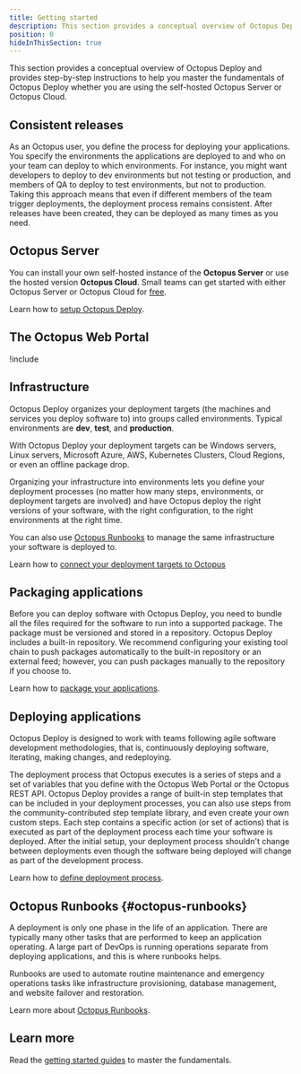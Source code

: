 ```yaml
---
title: Getting started
description: This section provides a conceptual overview of Octopus Deploy and provides step-by-step instructions to help you master the fundamentals of Octopus Deploy whether you are using the self-hosted Octopus Server or Octopus Cloud.
position: 0
hideInThisSection: true
---
```


This section provides a conceptual overview of Octopus Deploy and provides step-by-step instructions to help you master the fundamentals of Octopus Deploy whether you are using the self-hosted Octopus Server or Octopus Cloud.

## Consistent releases

As an Octopus user, you define the process for deploying your applications. You specify the environments the applications are deployed to and who on your team can deploy to which environments. For instance, you might want developers to deploy to dev environments but not testing or production, and members of QA to deploy to test environments, but not to production. Taking this approach means that even if different members of the team trigger deployments, the deployment process remains consistent. After releases have been created, they can be deployed as many times as you need.

## Octopus Server

You can install your own self-hosted instance of the **Octopus Server** or use the hosted version **Octopus Cloud**. Small teams can get started with either Octopus Server or Octopus Cloud for [free](https://octopus.com/free).

Learn how to [setup Octopus Deploy](/docs/getting-started/set-up-octopus-deploy.md).

## The Octopus Web Portal

!include <octopus-web-portal>

## Infrastructure

Octopus Deploy organizes your deployment targets (the machines and services you deploy software to) into groups called environments. Typical environments are **dev**, **test**, and **production**.

With Octopus Deploy your deployment targets can be Windows servers, Linux servers, Microsoft Azure, AWS, Kubernetes Clusters, Cloud Regions, or even an offline package drop.

Organizing your infrastructure into environments lets you define your deployment processes (no matter how many steps, environments, or deployment targets are involved) and have Octopus deploy the right versions of your software, with the right configuration, to the right environments at the right time.

You can also use [Octopus Runbooks](#octopus-runbooks) to manage the same infrastructure your software is deployed to.

Learn how to [connect your deployment targets to Octopus](/docs/getting-started/connect-your-deployment-targets-to-octopus.md)

## Packaging applications

Before you can deploy software with Octopus Deploy, you need to bundle all the files required for the software to run into a supported package. The package must be versioned and stored in a repository. Octopus Deploy includes a built-in repository. We recommend configuring your existing tool chain to push packages automatically to the built-in repository or an external feed; however, you can push packages manually to the repository if you choose to.

Learn how to [package your applications](/docs/getting-started/package-your-applications.md).

## Deploying applications

Octopus Deploy is designed to work with teams following agile software development methodologies, that is, continuously deploying software, iterating, making changes, and redeploying.

The deployment process that Octopus executes is a series of steps and a set of variables that you define with the Octopus Web Portal or the Octopus REST API. Octopus Deploy provides a range of built-in step templates that can be included in your deployment processes, you can also use steps from the community-contributed step template library, and even create your own custom steps. Each step contains a specific action (or set of actions) that is executed as part of the deployment process each time your software is deployed. After the initial setup, your deployment process shouldn't change between deployments even though the software being deployed will change as part of the development process.

Learn how to [define deployment process](/docs/getting-started/define-your-deployment-process.md).

## Octopus Runbooks {#octopus-runbooks}

A deployment is only one phase in the life of an application. There are typically many other tasks that are performed to keep an application operating. A large part of DevOps is running operations separate from deploying applications, and this is where runbooks helps.

Runbooks are used to automate routine maintenance and emergency operations tasks like infrastructure provisioning, database management, and website failover and restoration.

Learn more about [Octopus Runbooks](/docs/operations-runbooks/index.md).

## Learn more

Read the [getting started guides](/docs/getting-started/getting-started-guides.md) to master the fundamentals.

<!--

## The delivery pipeline

We designed Octopus Deploy for teams that follow agile delivery practices. A typical workflow could be:

1. **Commit code to your existing source control system.**

   You might be using Git, Team Foundation Server, Subversion, or Mercurial. The choice is yours.

1. **Your CI/build server compiles the code and runs unit tests.**

   You might be using TeamCity, Jenkins, Bamboo, Azure DevOps, Team Foundation Server (TFS), or CruiseControl.NET. Again, the choice is yours.

1. **Package your application.**

   When the build is ready, your CI/build server takes all the files your software needs to run and bundles them into a package ready for deployment. See [build server integrations](/docs/packaging-applications/build-servers/index.md).

1. **Octopus Deploy deploys your software to your infrastructure.**

   Octopus deploys your software to the infrastructure you've configured, whether this is on-premises servers or cloud services. Because you likely want to deploy your software into a testing environment before deploying into production, Octopus promotes releases of your software through your environments, for instance, to dev, testing, staging, and production, and because each environment has slightly different configurations, Octopus manages those for you too.

## Next steps

You already use version control and a build server, adding Octopus Deploy to deploy your software and manage your operations tasks follows these steps:

1. [Download](https://octopus.com/free) and [install the self-hosted Octopus Server](/docs/installation/index.md) or sign up for an instance of [Octopus Cloud](https://octopus.com/free).
1. Create the [environments](/docs/infrastructure/environments/index.md) that represent the stages of your deployment pipeline, for instance, **dev**, **test**, and **production**.
1. Configure your [deployment targets](/docs/infrastructure/deployment-targets/index.md), that is the servers and services where your software will be deployed, so they're connected to the Octopus server.
1. Configure your [build server](/docs/packaging-applications/build-servers/index.md) to [package your application](/docs/packaging-applications/index.md) and make the packages available in a [package repository](/docs/packaging-applications/package-repositories/index.md).
1. Define any [variables](/docs/projects/variables/index.md) you need, for instance, configuration strings that vary between environments so that the same deployment process will work across all of your environments.
1. Define your [deployment process](/docs/deployment-process/index.md) by adding the steps your Octopus Server must take to deploy your packaged software to your the deployment targets in your environments.
1. Create and [manage releases](/docs/managing-releases/index.md) of your software.
1. Define [runbooks](docs/operations-runbooks/index.md) to maintain your infrastructure and quickly respond to outages to minimize downtime.

-->